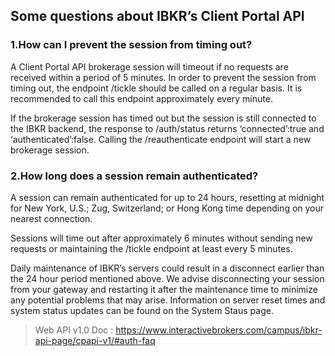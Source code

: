 ## Some questions about IBKR’s Client Portal API 
### 1.How can I prevent the session from timing out?
A Client Portal API brokerage session will timeout if no requests are received within a period of 5 minutes. In order to prevent the session from timing out, the endpoint /tickle should be called on a regular basis. It is recommended to call this endpoint approximately every minute.

If the brokerage session has timed out but the session is still connected to the IBKR backend, the response to /auth/status returns ‘connected’:true and ‘authenticated’:false. Calling the /reauthenticate endpoint will start a new brokerage session.


### 2.How long does a session remain authenticated?
A session can remain authenticated for up to 24 hours, resetting at midnight for New York, U.S.; Zug, Switzerland; or Hong Kong time depending on your nearest connection.

Sessions will time out after approximately 6 minutes without sending new requests or maintaining the /tickle endpoint at least every 5 minutes.

Daily maintenance of IBKR’s servers could result in a disconnect earlier than the 24 hour period mentioned above. We advise disconnecting your session from your gateway and restarting it after the maintenance time to minimize any potential problems that may arise. Information on server reset times and system status updates can be found on the System Staus page.

> Web API v1.0 Doc : https://www.interactivebrokers.com/campus/ibkr-api-page/cpapi-v1/#auth-faq
